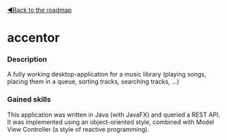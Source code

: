 [◀️Back to the roadmap](../roadmap.md#2020)
# accentor
### Description
A fully working desktop-application for a music library (playing songs, placing them in a queue, sorting tracks, searching tracks, …)
### Gained skills
This application was written in Java (with JavaFX) and queried a REST API. It was implemented using an object-oriented style, combined with Model View Controller (a style of reactive programming).
